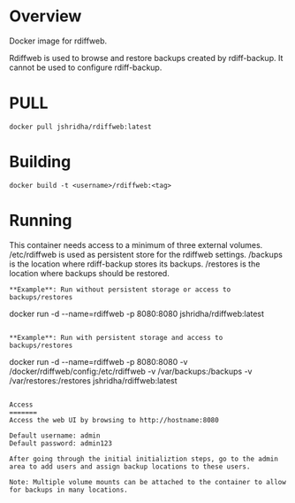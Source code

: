 Overview
========

Docker image for rdiffweb.

Rdiffweb is used to browse and restore backups created by rdiff-backup. It cannot be used to configure rdiff-backup.

PULL
=======
```docker pull jshridha/rdiffweb:latest```

Building
========

```docker build -t <username>/rdiffweb:<tag>```

Running
=======

This container needs access to a minimum of three external volumes.
/etc/rdiffweb is used as persistent store for the rdiffweb settings.
/backups is the location where rdiff-backup stores its backups.
/restores is the location where backups should be restored.

```
**Example**: Run without persistent storage or access to backups/restores
```
docker run -d --name=rdiffweb -p 8080:8080 jshridha/rdiffweb:latest
```

**Example**: Run with persistent storage and access to backups/restores
```
docker run -d --name=rdiffweb -p 8080:8080 -v /docker/rdiffweb/config:/etc/rdiffweb -v /var/backups:/backups -v /var/restores:/restores jshridha/rdiffweb:latest
```

Access
=======
Access the web UI by browsing to http://hostname:8080

Default username: admin
Default password: admin123

After going through the initial initializtion steps, go to the admin area to add users and assign backup locations to these users.

Note: Multiple volume mounts can be attached to the container to allow for backups in many locations.

